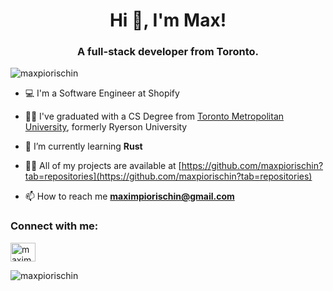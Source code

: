 <h1 align="center">Hi 👋, I'm Max!</h1>
<h3 align="center">A full-stack developer from Toronto.</h3>

<p align="left"> <img src="https://komarev.com/ghpvc/?username=maxpiorischin&label=Profile%20views&color=0e75b6&style=flat" alt="maxpiorischin" /> </p>

- 💻 I'm a Software Engineer at Shopify 

- 👨‍🎓 I've graduated with a CS Degree from [Toronto Metropolitan University](https://www.torontomu.ca/), formerly Ryerson University

<!-- - 🔭 I’m currently working on [Pokémon Showdown Extension](https://github.com/maxpiorischin/pokemon-showdown-extension) -->

- 🌱 I’m currently learning **Rust**

- 👨‍💻 All of my projects are available at [https://github.com/maxpiorischin?tab=repositories](https://github.com/maxpiorischin?tab=repositories)

- 📫 How to reach me **maximpiorischin@gmail.com**

<h3 align="left">Connect with me:</h3>
<p align="left">
<a href="https://linkedin.com/in/maximpiorischin" target="blank"><img align="center" src="https://raw.githubusercontent.com/rahuldkjain/github-profile-readme-generator/master/src/images/icons/Social/linked-in-alt.svg" alt="maximpiorischin" height="30" width="40" /></a>
</p>

<p><img align="center" src="https://github-readme-stats.vercel.app/api/top-langs?username=maxpiorischin&show_icons=true&theme=dark&locale=en&layout=compact" alt="maxpiorischin" /></p>
